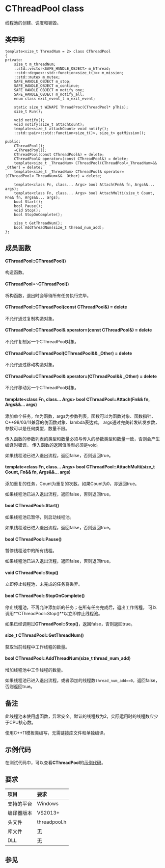 
# CThreadPool class

线程池的创建、调度和销毁。


## 类申明

```
template<size_t ThreadNum = 2> class CThreadPool
{
private:
    size_t m_threadNum;
    ::std::vector<SAFE_HANDLE_OBJECT> m_hThread;
    ::std::deque<::std::function<size_t()>> m_mission;
    ::std::mutex m_mutex;
    SAFE_HANDLE_OBJECT m_stop;
    SAFE_HANDLE_OBJECT m_continue;
    SAFE_HANDLE_OBJECT m_notify_one;
    SAFE_HANDLE_OBJECT m_notify_all;
    enum class exit_event_t m_exit_event;

    static size_t WINAPI ThreadProc(CThreadPool* pThis);
    size_t Run();

    void notify();
    void notify(size_t attachCount);
    template<size_t attachCount> void notify();
    ::std::pair<::std::function<size_t()>, size_t> getMission();

public:
    CThreadPool();
    ~CThreadPool();
    CThreadPool(const CThreadPool&) = delete;
    CThreadPool& operator=(const CThreadPool&) = delete;
    template<size_t _ThreadNum> CThreadPool(CThreadPool<_ThreadNum>&& _Other) = delete;
    template<size_t _ThreadNum> CThreadPool& operator=(CThreadPool<_ThreadNum>&& _Other) = delete;

    template<class Fn, class... Args> bool Attach(Fn&& fn, Args&&... args);
    template<class Fn, class... Args> bool AttachMulti(size_t Count, Fn&& fn, Args&&... args);
    bool Start();
    bool Pause();
    void Stop();
    bool StopOnComplete();

    size_t GetThreadNum();
    bool AddThreadNum(size_t thread_num_add);
};
```


## 成员函数

#### CThreadPool::CThreadPool()

构造函数。

#### CThreadPool::~CThreadPool()

析构函数，退出时会等待所有任务执行完毕。

#### CThreadPool::CThreadPool(const CThreadPool&) = delete

不允许通过复制构造对象。

#### CThreadPool::CThreadPool& operator=(const CThreadPool&) = delete

不允许复制另一个CThreadPool对象。

#### CThreadPool::CThreadPool(CThreadPool&& _Other) = delete

不允许通过移动构造对象。

#### CThreadPool::CThreadPool& operator=(CThreadPool&& _Other) = delete

不允许移动另一个CThreadPool对象。

#### template<class Fn, class... Args> bool CThreadPool::Attach(Fn&& fn, Args&&... args)

添加单个任务，fn为函数，args为参数列表。函数可以为函数对象、函数指针、C++98/03/11兼容的仿函数对象、lambda表达式。
args通过完美转发转发参数，参数可以是任何类型，数量不限。

传入函数的参数列表的类型和数量必须与传入的参数类型和数量一致，否则会产生编译时错误。
传入函数的返回值类型必须是void。

如果线程池已进入退出流程，返回false，否则返回true。

#### template<class Fn, class... Args> bool CThreadPool::AttachMulti(size_t Count, Fn&& fn, Args&&... args)

添加重复的任务，Count为重复的次数。如果Count为0，亦返回true。

如果线程池已进入退出流程，返回false，否则返回true。

#### bool CThreadPool::Start()

如果线程池已暂停，则启动线程池。

如果线程池已进入退出流程，返回false，否则返回true。

#### bool CThreadPool::Pause()

暂停线程池中的所有线程。

如果线程池已进入退出流程，返回false，否则返回true。

#### void CThreadPool::Stop()

立即停止线程池，未完成的任务将丢弃。

#### bool CThreadPool::StopOnComplete()

停止线程池，不再允许添加新的任务；在所有任务完成后，退出工作线程。
可以调用**CThreadPool::Stop()**以立即停止线程池。

如果已经调用过**CThreadPool::Stop()**，返回false，否则返回true。

#### size_t CThreadPool::GetThreadNum()

获取当前线程中工作线程的数量。

#### bool CThreadPool::AddThreadNum(size_t thread_num_add)

增加线程池中工作线程的数量。

如果线程池已进入退出流程，或者添加的线程数`thread_num_add==0`，返回false，否则返回true。


## 备注

此线程池未使用虚函数，异常安全。默认的线程数为2，实际运用时的线程数应少于CPU核心数。

使用C++11模板类编写，无需链接库文件和单独编译。


## 示例代码

在测试代码中，可以查看**CThreadPool**的[示例代码](../test/threadpool.cpp)。


## 要求

项目       |  要求
:--------- |:---------
支持的平台 | Windows
编译器版本 | VS2013+
头文件     | threadpool.h
库文件     | 无
DLL        | 无


## 参见
